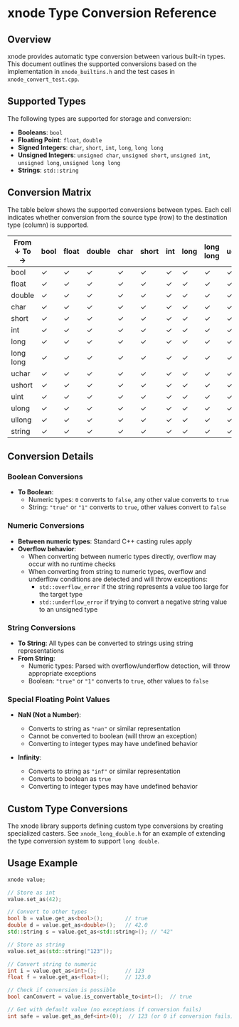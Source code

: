 # xnode Type Conversion Reference

## Overview

xnode provides automatic type conversion between various built-in types. This document outlines the supported conversions based on the implementation in `xnode_builtins.h` and the test cases in `xnode_convert_test.cpp`.

## Supported Types

The following types are supported for storage and conversion:

- **Booleans**: `bool`
- **Floating Point**: `float`, `double`
- **Signed Integers**: `char`, `short`, `int`, `long`, `long long`
- **Unsigned Integers**: `unsigned char`, `unsigned short`, `unsigned int`, `unsigned long`, `unsigned long long`
- **Strings**: `std::string`

## Conversion Matrix

The table below shows the supported conversions between types. Each cell indicates whether conversion from the source type (row) to the destination type (column) is supported.

| From ↓ To → | bool | float | double | char | short | int | long | long long | uchar | ushort | uint | ulong | ullong | string |
|-------------|------|-------|--------|------|-------|-----|------|-----------|-------|--------|------|-------|--------|--------|
| bool        | ✓    | ✓     | ✓      | ✓    | ✓     | ✓   | ✓    | ✓         | ✓     | ✓      | ✓    | ✓     | ✓      | ✓      |
| float       | ✓    | ✓     | ✓      | ✓    | ✓     | ✓   | ✓    | ✓         | ✓     | ✓      | ✓    | ✓     | ✓      | ✓      |
| double      | ✓    | ✓     | ✓      | ✓    | ✓     | ✓   | ✓    | ✓         | ✓     | ✓      | ✓    | ✓     | ✓      | ✓      |
| char        | ✓    | ✓     | ✓      | ✓    | ✓     | ✓   | ✓    | ✓         | ✓     | ✓      | ✓    | ✓     | ✓      | ✓      |
| short       | ✓    | ✓     | ✓      | ✓    | ✓     | ✓   | ✓    | ✓         | ✓     | ✓      | ✓    | ✓     | ✓      | ✓      |
| int         | ✓    | ✓     | ✓      | ✓    | ✓     | ✓   | ✓    | ✓         | ✓     | ✓      | ✓    | ✓     | ✓      | ✓      |
| long        | ✓    | ✓     | ✓      | ✓    | ✓     | ✓   | ✓    | ✓         | ✓     | ✓      | ✓    | ✓     | ✓      | ✓      |
| long long   | ✓    | ✓     | ✓      | ✓    | ✓     | ✓   | ✓    | ✓         | ✓     | ✓      | ✓    | ✓     | ✓      | ✓      |
| uchar       | ✓    | ✓     | ✓      | ✓    | ✓     | ✓   | ✓    | ✓         | ✓     | ✓      | ✓    | ✓     | ✓      | ✓      |
| ushort      | ✓    | ✓     | ✓      | ✓    | ✓     | ✓   | ✓    | ✓         | ✓     | ✓      | ✓    | ✓     | ✓      | ✓      |
| uint        | ✓    | ✓     | ✓      | ✓    | ✓     | ✓   | ✓    | ✓         | ✓     | ✓      | ✓    | ✓     | ✓      | ✓      |
| ulong       | ✓    | ✓     | ✓      | ✓    | ✓     | ✓   | ✓    | ✓         | ✓     | ✓      | ✓    | ✓     | ✓      | ✓      |
| ullong      | ✓    | ✓     | ✓      | ✓    | ✓     | ✓   | ✓    | ✓         | ✓     | ✓      | ✓    | ✓     | ✓      | ✓      |
| string      | ✓    | ✓     | ✓      | ✓    | ✓     | ✓   | ✓    | ✓         | ✓     | ✓      | ✓    | ✓     | ✓      | ✓      |

## Conversion Details

### Boolean Conversions

- **To Boolean**:
  - Numeric types: `0` converts to `false`, any other value converts to `true`
  - String: `"true"` or `"1"` converts to `true`, other values convert to `false`

### Numeric Conversions

- **Between numeric types**: Standard C++ casting rules apply
- **Overflow behavior**: 
  - When converting between numeric types directly, overflow may occur with no runtime checks
  - When converting from string to numeric types, overflow and underflow conditions are detected and will throw exceptions:
    - `std::overflow_error` if the string represents a value too large for the target type
    - `std::underflow_error` if trying to convert a negative string value to an unsigned type

### String Conversions

- **To String**: All types can be converted to strings using string representations
- **From String**:
  - Numeric types: Parsed with overflow/underflow detection, will throw appropriate exceptions
  - Boolean: `"true"` or `"1"` converts to `true`, other values to `false`

### Special Floating Point Values

- **NaN (Not a Number)**:
  - Converts to string as `"nan"` or similar representation
  - Cannot be converted to boolean (will throw an exception)
  - Converting to integer types may have undefined behavior

- **Infinity**:
  - Converts to string as `"inf"` or similar representation
  - Converts to boolean as `true`
  - Converting to integer types may have undefined behavior

## Custom Type Conversions

The xnode library supports defining custom type conversions by creating specialized casters. See `xnode_long_double.h` for an example of extending the type conversion system to support `long double`.

## Usage Example

```cpp
xnode value;

// Store as int
value.set_as(42);

// Convert to other types
bool b = value.get_as<bool>();       // true
double d = value.get_as<double>();   // 42.0
std::string s = value.get_as<std::string>(); // "42"

// Store as string
value.set_as(std::string("123"));

// Convert string to numeric
int i = value.get_as<int>();         // 123
float f = value.get_as<float>();     // 123.0

// Check if conversion is possible
bool canConvert = value.is_convertable_to<int>();  // true

// Get with default value (no exceptions if conversion fails)
int safe = value.get_as_def<int>(0);  // 123 (or 0 if conversion fails)
```
````
